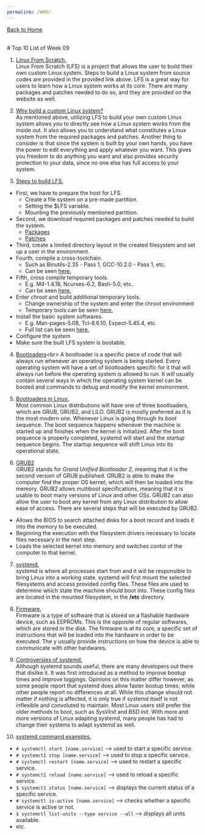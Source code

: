 ```yaml
---
permalink: /W09/
---
```

[Back to Home](../)

<br>
# Top 10 List of Week 09

1. [Linux From Scratch.](http://www.linuxfromscratch.org/)<br>
Linux From Scratch (LFS) is a project that allows the user to build their own custom Linux system. Steps to build a Linux system from source codes are provided in the provided link above. LFS is a great way for users to learn how a Linux system works at its core. There are many packages and patches needed to do so, and they are provided on the website as well. 

2. [Why build a custom Linux system?](http://www.linuxfromscratch.org/lfs/view/stable/prologue/audience.html)<br>
As mentioned above, utilizing LFS to build your own custom Linux system allows you to directly see how a Linux system works from the inside out. It also allows you to understand what constitutes a Linux system from the required packages and patches. Another thing to consider is that since the system is built by your own hands, you have the power to edit everything and apply whatever you want. This gives you freedom to do anything you want and also provides security protection to your data, since no one else has full access to your system.

3. [Steps to build LFS.](http://www.linuxfromscratch.org/lfs/view/stable/index.html)<br>
* First, we have to prepare the host for LFS.
  - Create a file system on a pre-made partition.
  - Setting the $LFS variable.
  - Mounting the previously mentioned partition.
* Second, we download required packages and patches needed to build the system.
  - [Packages](http://www.linuxfromscratch.org/lfs/view/stable/chapter03/packages.html)
  - [Patches](http://www.linuxfromscratch.org/lfs/view/stable/chapter03/patches.html)
* Third, create a limited directory layout in the created filesystem and set up a user in the environment.
* Fourth, compile a cross-toolchain.
  - Such as Binutils-2.35 - Pass 1, GCC-10.2.0 - Pass 1, etc.
  - Can be seen [here.](http://www.linuxfromscratch.org/lfs/view/stable/chapter05/introduction.html)
* Fifth, cross compile temporary tools.
  - E.g. M4-1.4.18, Ncurses-6.2, Bash-5.0, etc.
  - Can be seen [here.](http://www.linuxfromscratch.org/lfs/view/stable/chapter06/introduction.html)
* Enter *chroot* and build additional temporary tools.
  - Change ownership of the system and enter the chroot environment
  - Temporary tools can be seen [here.](http://www.linuxfromscratch.org/lfs/view/stable/chapter07/chapter07.html)
* Install the basic system softwares.
  - E.g. Man-pages-5.08, Tcl-8.6.10, Expect-5.45.4, etc.
  - Full list can be seen [here.](http://www.linuxfromscratch.org/lfs/view/stable/chapter08/introduction.html)
* Configure the system
* Make sure the built LFS system is bootable.

4. [Bootloaders](https://www.cs.tau.ac.il/telux/lin-club_files/linux-boot/slide0002.htm#:~:text=Bootloader%20is%20a%20piece%20of,any%20operating%20system%20is%20running.&text=Bootloaders%20usually%20contain%20several%20ways,will%20concentrate%20on%20Linux%20bootloaders.)<br>
A bootloader is a specific piece of code that will always run whenever an operating system is being started. Every operating system will have a set of bootloaders specific for it that will always run before the operating system is allowed to run. It will usually contain several ways in which the operating system kernel can be booted and commands to debug and modify the kernel environment.

5. [Bootloaders in Linux.](https://opensource.com/article/17/2/linux-boot-and-startup)<br>
Most common Linux distributions will have one of three bootloaders, which are GRUB, GRUB2, and LILO. GRUB2 is mostly preferred as it is the most modern one. Whenever Linux is going through its *boot* sequence. The boot sequence happens whenever the machine is started up and finishes when the kernel is initialized. After the boot sequence is properly completed, systemd will start and the *startup* sequence begins. The startup sequence will shift Linux into its operational state.

6. [GRUB2](https://opensource.com/article/17/2/linux-boot-and-startup)<br>
GRUB2 stands for *Grand Unified Bootloader 2*, meaning that it is the second version of GRUB published. GRUB2 is able to make the computer find the proper OS kernel, which will then be loaded into the memory. GRUB2 allows multiboot specifications, meaning that it is usable to boot many versions of Linux and other OSs. GRUB2 can also allow the user to boot any kernel from any Linux distribution to allow ease of access. There are several steps that will be executed by GRUB2.
* Allows the BIOS to search attached disks for a boot record and loads it into the memory to be executed.
* Beginning the execution with the filesystem drivers necessary to locate files necessary in the next step.
* Loads the selected kernel into memory and switches contol of the computer to that kernel.

7. [systemd.](https://opensource.com/article/17/2/linux-boot-and-startup)<br>
systemd is where all processes start from and it will be responsible to bring Linux into a working state. systemd will first mount the selected filesystems and access provided config files. These files are used to determine which state the machine should boot into. These config files are located in the mounted filesystem, in the **/etc** directory.

8. [Firmware.](https://techterms.com/definition/firmware)<br>
Firmware is a type of software that is stored on a flashable hardware device, such as EEPROMs. This is the opposite of regular softwares, which are stored in the disk. The firmware is at its core, a specific set of instructions that will be loaded into the hardware in order to be executed. The y usually provide instructions on how the device is able to communicate with other hardwares. 

9. [Controversies of systemd.](https://www.infoworld.com/article/3159124/linux-why-do-people-hate-systemd.html)<br>
Although systemd sounds useful, there are many developers out there that dislike it. It was first introduced as a method to improve bootup times and improve loggings. Opinions on this matter differ however, as some people report that systemd does allow faster bootup times, while other people report no differences at all. While this change should not matter if nothing is affected, it is only true if systemd itself is not inflexible and convoluted to maintain. Most Linux users still prefer the older methods to boot, such as *SysVInit* and *BSD init*. With more and more versions of Linux adapting systemd, many people has had to change their systems to adapt systemd as well. 

10. [systemd command examples.](https://www.linux.com/training-tutorials/understanding-and-using-systemd/)<br>
* `# systemctl start [name.service]` --> used to start a specific service.
* `# systemct1 stop [name.service]` --> used to stop a specific service.
* `# systemctl restart [name.service]` --> used to restart a specific service.
* `# systemct1 reload [name.service]` --> used to reload a specific service.
* `$ systemct1 status [name.service]` --> displays the current status of a specific service.
* `# systemctl is-active [name.service]` --> checks whether a specific service is active or not.
* `$ systemctl list-units --type service --all` --> displays all units available.
* etc.
